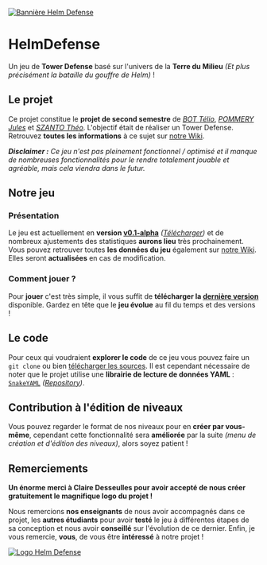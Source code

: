 [![Bannière Helm Defense](https://github.com/indyteo/HelmDefense/blob/wiki/img/Banner%20Helm%20Defense.png)](https://github.com/indyteo/HelmDefense/releases "Accéder à la dernière version du jeu")

# HelmDefense
Un jeu de __Tower Defense__ basé sur l'univers de la __Terre du Milieu__ *(Et plus précisément la bataille du gouffre de Helm)* !

## Le projet
Ce projet constitue le __projet de second semestre__ de *[BOT Télio](https://github.com/TelioBOT "Accéder au profil GitHub")*, *[POMMERY Jules](https://github.com/JulesPopo "Accéder au profil GitHub")* et *[SZANTO Théo](https://github.com/indyteo "Accéder au profil GitHub")*. L'objectif était de réaliser un Tower Defense. Retrouvez __toutes les informations__ à ce sujet sur [notre Wiki](https://github.com/indyteo/HelmDefense/wiki "Helm Defense Wiki").

*__Disclaimer :__ Ce jeu n'est pas pleinement fonctionnel / optimisé et il manque de nombreuses fonctionnalités pour le rendre totalement jouable et agréable, mais cela viendra dans le futur.*

## Notre jeu
### Présentation
Le jeu est actuellement en __version [v0.1-alpha](https://github.com/indyteo/HelmDefense/releases/tag/v0.1-alpha "Cette version est une Pre-Release")__ *([Télécharger](https://github.com/indyteo/HelmDefense/releases/download/v0.1-alpha/HelmDefense_v0.1-alpha.jar "Cliquer pour télécharger la version v0.1-alpha"))* et de nombreux ajustements des statistiques __aurons lieu__ très prochainement. Vous pouvez retrouver toutes __les données du jeu__ également sur [notre Wiki](https://github.com/indyteo/HelmDefense/wiki "Helm Defense Wiki"). Elles seront __actualisées__ en cas de modification.

### Comment jouer ?
Pour __jouer__ c'est très simple, il vous suffit de __télécharger la [dernière version](https://github.com/indyteo/HelmDefense/releases "Pre-Release v0.1-alpha")__ disponible. Gardez en tête que le __jeu évolue__ au fil du temps et des versions !

## Le code
Pour ceux qui voudraient __explorer le code__ de ce jeu vous pouvez faire un `git clone` ou bien [télécharger les sources](https://github.com/indyteo/HelmDefense/archive/master.zip "Sources en format ZIP"). Il est cependant nécessaire de noter que le projet utilise une __librairie de lecture de données YAML__ : [`SnakeYAML`](https://github.com/indyteo/HelmDefense/raw/wiki/snakeyaml.jar "Télécharger la librairie à ajouter au Class Path dans l'IDE") *([Repository](https://bitbucket.org/asomov/snakeyaml "Visiter le repository de la librairie"))*.

## Contribution à l'édition de niveaux
Vous pouvez regarder le format de nos niveaux pour en __créer par vous-même__, cependant cette fonctionnalité sera __améliorée__ par la suite *(menu de création et d'édition des niveaux)*, alors soyez patient !

## Remerciements
__Un énorme merci à Claire Desseulles pour avoir accepté de nous créer gratuitement le magnifique logo du projet !__

Nous remercions __nos enseignants__ de nous avoir accompagnés dans ce projet, les __autres étudiants__ pour avoir __testé__ le jeu à différentes étapes de sa conception et nous avoir __conseillé__ sur l'évolution de ce dernier. Enfin, je vous remercie, __vous__, de vous être __intéressé__ à notre projet !

[![Logo Helm Defense](https://github.com/indyteo/HelmDefense/blob/wiki/img/Logo%20Helm%20Defense%20Colored%20Small.png "Helm Defense - Logo by Claire Desseulles")](https://github.com/indyteo/HelmDefense)
